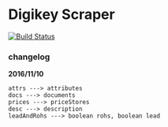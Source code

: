 # Digikey Scraper

[![Build Status](https://travis-ci.org/alincode/digikey-scraper-sandbox.svg?branch=master)](https://travis-ci.org/alincode/digikey-scraper-sandbox)

### changelog

**2016/11/10**

```
attrs ---> attributes
docs ---> documents
prices ---> priceStores
desc ---> description
leadAndRohs ---> boolean rohs, boolean lead
```
